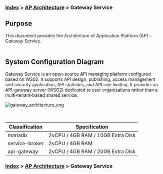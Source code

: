 ### [Index](https://github.com/PaaS-TA/Guide-eng/blob/master/README.md) > [AP Architecture](../README.md) > Gateway Service

## Purpose
This document provides the Architecture of Application Platform (AP) - Gateway Service.
<br><br>

## System Configuration Diagram
Gateway Service is an open-source API managing platform configured based on WS02.
It supports API design, publishing, access management and security application, API statistics, and API rate limiting.
It provides an API-gateway server (WSO2) dedicated to user organizations rather than a multi-tenant-based shared service.

![gateway_architecture_eng](https://user-images.githubusercontent.com/104418463/165663690-344c6800-c8f0-4d97-adf8-32a4ba12371b.png)


<br>

| Classification | Specification |
|--------|-----|
| mariadb | 2vCPU / 4GB RAM / 10GB Extra Disk |
| service-broker | 2vCPU / 4GB RAM |
| api-gateway | 2vCPU / 4GB RAM / 20GB Extra Disk |



### [Index](https://github.com/PaaS-TA/Guide-eng/blob/master/README.md) > [AP Architecture](../README.md) > Gateway Service
